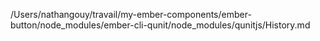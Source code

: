 /Users/nathangouy/travail/my-ember-components/ember-button/node_modules/ember-cli-qunit/node_modules/qunitjs/History.md